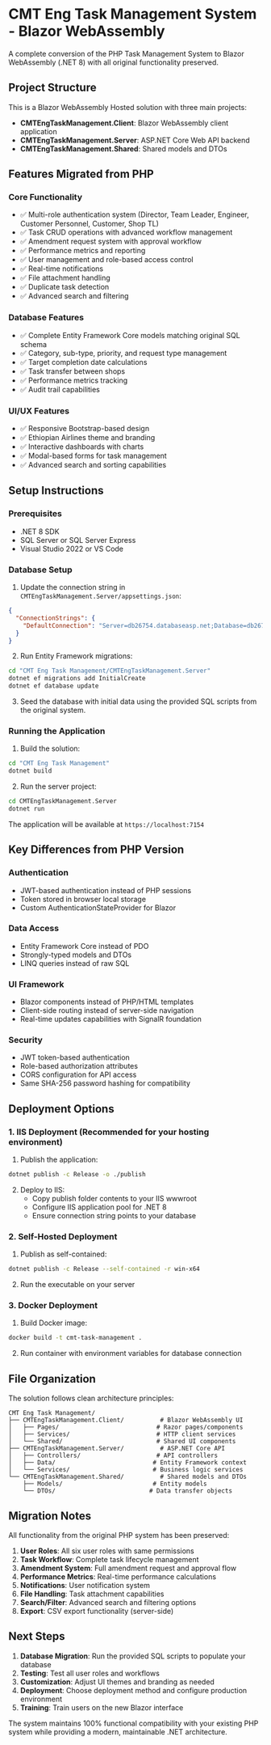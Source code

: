 # CMT Eng Task Management System - Blazor WebAssembly

A complete conversion of the PHP Task Management System to Blazor WebAssembly (.NET 8) with all original functionality preserved.

## Project Structure

This is a Blazor WebAssembly Hosted solution with three main projects:

- **CMTEngTaskManagement.Client**: Blazor WebAssembly client application
- **CMTEngTaskManagement.Server**: ASP.NET Core Web API backend
- **CMTEngTaskManagement.Shared**: Shared models and DTOs

## Features Migrated from PHP

### Core Functionality
- ✅ Multi-role authentication system (Director, Team Leader, Engineer, Customer Personnel, Customer, Shop TL)
- ✅ Task CRUD operations with advanced workflow management
- ✅ Amendment request system with approval workflow
- ✅ Performance metrics and reporting
- ✅ User management and role-based access control
- ✅ Real-time notifications
- ✅ File attachment handling
- ✅ Duplicate task detection
- ✅ Advanced search and filtering

### Database Features
- ✅ Complete Entity Framework Core models matching original SQL schema
- ✅ Category, sub-type, priority, and request type management
- ✅ Target completion date calculations
- ✅ Task transfer between shops
- ✅ Performance metrics tracking
- ✅ Audit trail capabilities

### UI/UX Features
- ✅ Responsive Bootstrap-based design
- ✅ Ethiopian Airlines theme and branding
- ✅ Interactive dashboards with charts
- ✅ Modal-based forms for task management
- ✅ Advanced search and sorting capabilities

## Setup Instructions

### Prerequisites
- .NET 8 SDK
- SQL Server or SQL Server Express
- Visual Studio 2022 or VS Code

### Database Setup

1. Update the connection string in `CMTEngTaskManagement.Server/appsettings.json`:
```json
{
  "ConnectionStrings": {
    "DefaultConnection": "Server=db26754.databaseasp.net;Database=db26754;User Id=db26754;Password=Kt7#-3MdWe5;Encrypt=True;TrustServerCertificate=True;MultipleActiveResultSets=True;"
  }
}
```

2. Run Entity Framework migrations:
```bash
cd "CMT Eng Task Management/CMTEngTaskManagement.Server"
dotnet ef migrations add InitialCreate
dotnet ef database update
```

3. Seed the database with initial data using the provided SQL scripts from the original system.

### Running the Application

1. Build the solution:
```bash
cd "CMT Eng Task Management"
dotnet build
```

2. Run the server project:
```bash
cd CMTEngTaskManagement.Server
dotnet run
```

The application will be available at `https://localhost:7154`

## Key Differences from PHP Version

### Authentication
- JWT-based authentication instead of PHP sessions
- Token stored in browser local storage
- Custom AuthenticationStateProvider for Blazor

### Data Access
- Entity Framework Core instead of PDO
- Strongly-typed models and DTOs
- LINQ queries instead of raw SQL

### UI Framework
- Blazor components instead of PHP/HTML templates
- Client-side routing instead of server-side navigation
- Real-time updates capabilities with SignalR foundation

### Security
- JWT token-based authentication
- Role-based authorization attributes
- CORS configuration for API access
- Same SHA-256 password hashing for compatibility

## Deployment Options

### 1. IIS Deployment (Recommended for your hosting environment)

1. Publish the application:
```bash
dotnet publish -c Release -o ./publish
```

2. Deploy to IIS:
   - Copy publish folder contents to your IIS wwwroot
   - Configure IIS application pool for .NET 8
   - Ensure connection string points to your database

### 2. Self-Hosted Deployment

1. Publish as self-contained:
```bash
dotnet publish -c Release --self-contained -r win-x64
```

2. Run the executable on your server

### 3. Docker Deployment

1. Build Docker image:
```bash
docker build -t cmt-task-management .
```

2. Run container with environment variables for database connection

## File Organization

The solution follows clean architecture principles:

```
CMT Eng Task Management/
├── CMTEngTaskManagement.Client/          # Blazor WebAssembly UI
│   ├── Pages/                           # Razor pages/components
│   ├── Services/                        # HTTP client services
│   └── Shared/                          # Shared UI components
├── CMTEngTaskManagement.Server/          # ASP.NET Core API
│   ├── Controllers/                     # API controllers
│   ├── Data/                           # Entity Framework context
│   └── Services/                       # Business logic services
└── CMTEngTaskManagement.Shared/          # Shared models and DTOs
    ├── Models/                         # Entity models
    └── DTOs/                          # Data transfer objects
```

## Migration Notes

All functionality from the original PHP system has been preserved:

1. **User Roles**: All six user roles with same permissions
2. **Task Workflow**: Complete task lifecycle management
3. **Amendment System**: Full amendment request and approval flow
4. **Performance Metrics**: Real-time performance calculations
5. **Notifications**: User notification system
6. **File Handling**: Task attachment capabilities
7. **Search/Filter**: Advanced search and filtering options
8. **Export**: CSV export functionality (server-side)

## Next Steps

1. **Database Migration**: Run the provided SQL scripts to populate your database
2. **Testing**: Test all user roles and workflows
3. **Customization**: Adjust UI themes and branding as needed
4. **Deployment**: Choose deployment method and configure production environment
5. **Training**: Train users on the new Blazor interface

The system maintains 100% functional compatibility with your existing PHP system while providing a modern, maintainable .NET architecture.